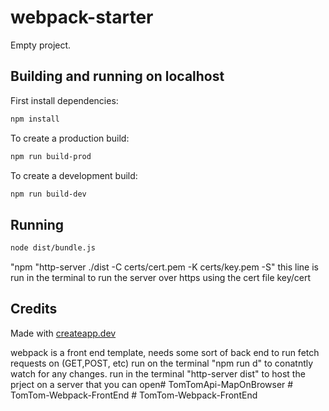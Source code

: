 # webpack-starter

Empty project.

## Building and running on localhost

First install dependencies:

```sh
npm install
```

To create a production build:

```sh
npm run build-prod
```

To create a development build:

```sh
npm run build-dev
```

## Running

```sh
node dist/bundle.js
```


"npm "http-server ./dist -C certs/cert.pem -K certs/key.pem -S" this line is run in the terminal to run the server over https using the cert file key/cert
## Credits

Made with [createapp.dev](https://createapp.dev/)


webpack is a front end template, needs some sort of back end to run fetch requests on (GET,POST, etc)
run on the terminal "npm run d" to conatntly watch for any changes.
run in the terminal "http-server dist"  to host the prject on a server that you can open#   T o m T o m A p i - M a p O n B r o w s e r 
 
 #   T o m T o m - W e b p a c k - F r o n t E n d  
 #   T o m T o m - W e b p a c k - F r o n t E n d  
 